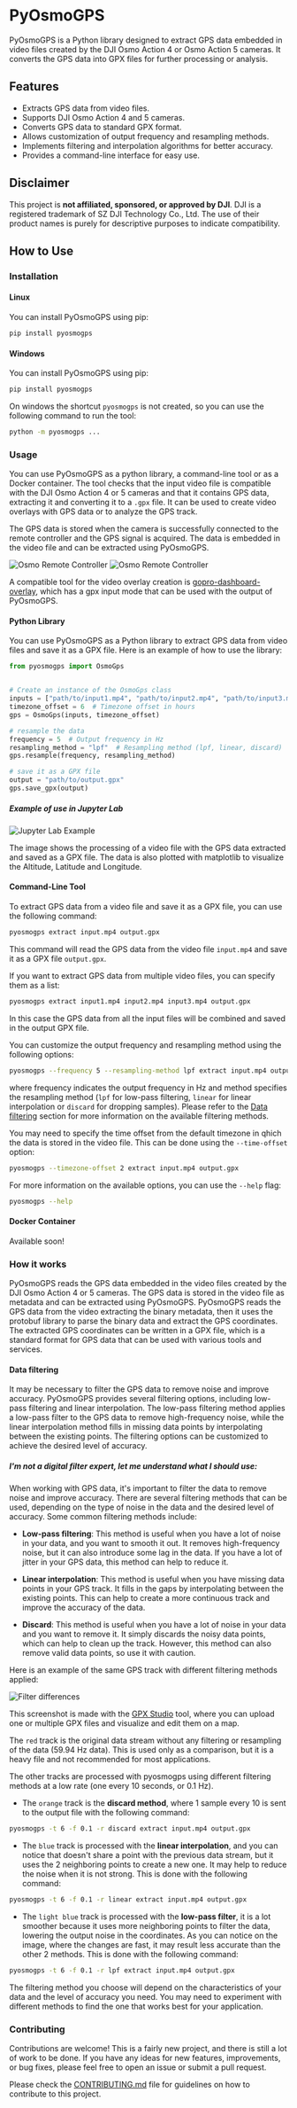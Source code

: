 # PyOsmoGPS

PyOsmoGPS is a Python library designed to extract GPS data embedded in video files created by the DJI Osmo Action 4 or Osmo Action 5 cameras. It converts the GPS data into GPX files for further processing or analysis.

## Features

- Extracts GPS data from video files.
- Supports DJI Osmo Action 4 and 5 cameras.
- Converts GPS data to standard GPX format.
- Allows customization of output frequency and resampling methods.
- Implements filtering and interpolation algorithms for better accuracy.
- Provides a command-line interface for easy use.

## Disclaimer

This project is **not affiliated, sponsored, or approved by DJI**. DJI is a registered trademark of SZ DJI Technology Co., Ltd. The use of their product names is purely for descriptive purposes to indicate compatibility.

## How to Use

### Installation

#### Linux

You can install PyOsmoGPS using pip:

```bash
pip install pyosmogps
```

#### Windows

You can install PyOsmoGPS using pip:

```bash
pip install pyosmogps
```

On windows the shortcut `pyosmogps` is not created, so you can use the following command to run the tool:

```bash
python -m pyosmogps ...
```

### Usage

You can use PyOsmoGPS as a python library, a command-line tool or as a Docker container. The tool checks that the input video file is compatible with the DJI Osmo Action 4 or 5 cameras and that it contains GPS data, extracting it and converting it to a `.gpx` file. It can be used to create video overlays with GPS data or to analyze the GPS track.

The GPS data is stored when the camera is successfully connected to the remote controller and the GPS signal is acquired. The data is embedded in the video file and can be extracted using PyOsmoGPS.

![Osmo Remote Controller](assets/osmo-remote.png)
![Osmo Remote Controller](assets/osmo-action-4.png)

A compatible tool for the video overlay creation is [gopro-dashboard-overlay](https://github.com/time4tea/gopro-dashboard-overlay), which has a gpx input mode that can be used with the output of PyOsmoGPS.

#### Python Library

You can use PyOsmoGPS as a Python library to extract GPS data from video files and save it as a GPX file. Here is an example of how to use the library:

```python
from pyosmogps import OsmoGps


# Create an instance of the OsmoGps class
inputs = ["path/to/input1.mp4", "path/to/input2.mp4", "path/to/input3.mp4"]
timezone_offset = 6  # Timezone offset in hours
gps = OsmoGps(inputs, timezone_offset)

# resample the data
frequency = 5  # Output frequency in Hz
resampling_method = "lpf"  # Resampling method (lpf, linear, discard)
gps.resample(frequency, resampling_method)

# save it as a GPX file
output = "path/to/output.gpx"
gps.save_gpx(output)
```

##### Example of use in Jupyter Lab

![Jupyter Lab Example](assets/jupyter-lab.png)

The image shows the processing of a video file with the GPS data extracted and saved as a GPX file. The data is also plotted with matplotlib to visualize the Altitude, Latitude and Longitude.

#### Command-Line Tool

To extract GPS data from a video file and save it as a GPX file, you can use the following command:

```bash
pyosmogps extract input.mp4 output.gpx
```

This command will read the GPS data from the video file `input.mp4` and save it as a GPX file `output.gpx`.

If you want to extract GPS data from multiple video files, you can specify them as a list:

```bash
pyosmogps extract input1.mp4 input2.mp4 input3.mp4 output.gpx
```

In this case the GPS data from all the input files will be combined and saved in the output GPX file.

You can customize the output frequency and resampling method using the following options:

```bash
pyosmogps --frequency 5 --resampling-method lpf extract input.mp4 output.gpx
```

where frequency indicates the output frequency in Hz and method specifies the resampling method (`lpf` for low-pass filtering, `linear` for linear interpolation or `discard` for dropping samples). Please refer to the [Data filtering](#data-filtering) section for more information on the available filtering methods.

You may need to specify the time offset from the default timezone in qhich the data is stored in the video file. This can be done using the `--time-offset` option:

```bash
pyosmogps --timezone-offset 2 extract input.mp4 output.gpx
```

For more information on the available options, you can use the `--help` flag:

```bash
pyosmogps --help
```

#### Docker Container

Available soon!

### How it works

PyOsmoGPS reads the GPS data embedded in the video files created by the DJI Osmo Action 4 or 5 cameras. The GPS data is stored in the video file as metadata and can be extracted using PyOsmoGPS.
PyOsmoGPS reads the GPS data from the video extracting the binary metadata, then it uses the protobuf library to parse the binary data and extract the GPS coordinates. The extracted GPS coordinates can be written in a GPX file, which is a standard format for GPS data that can be used with various tools and services.

#### Data filtering

It may be necessary to filter the GPS data to remove noise and improve accuracy. PyOsmoGPS provides several filtering options, including low-pass filtering and linear interpolation. The low-pass filtering method applies a low-pass filter to the GPS data to remove high-frequency noise, while the linear interpolation method fills in missing data points by interpolating between the existing points. The filtering options can be customized to achieve the desired level of accuracy.

##### I'm not a digital filter expert, let me understand what I should use:

When working with GPS data, it's important to filter the data to remove noise and improve accuracy. There are several filtering methods that can be used, depending on the type of noise in the data and the desired level of accuracy. Some common filtering methods include:

- **Low-pass filtering**: This method is useful when you have a lot of noise in your data, and you want to smooth it out. It removes high-frequency noise, but it can also introduce some lag in the data. If you have a lot of jitter in your GPS data, this method can help to reduce it.

- **Linear interpolation**: This method is useful when you have missing data points in your GPS track. It fills in the gaps by interpolating between the existing points. This can help to create a more continuous track and improve the accuracy of the data.

- **Discard**: This method is useful when you have a lot of noise in your data and you want to remove it. It simply discards the noisy data points, which can help to clean up the track. However, this method can also remove valid data points, so use it with caution.

Here is an example of the same GPS track with different filtering methods applied:

![Filter differences](assets/filter-differences.png)

This screenshot is made with the [GPX Studio](https://gpx.studio/) tool, where you can upload one or multiple GPX files and visualize and edit them on a map.

The `red` track is the original data stream without any filtering or resampling of the data (59.94 Hz data). This is used only as a comparison, but it is a heavy file and not recommended for most applications.

The other tracks are processed with pyosmogps using different filtering methods at a low rate (one every 10 seconds, or 0.1 Hz).

- The `orange` track is the **discard method**, where 1 sample every 10 is sent to the output file with the following command:

```bash
pyosmogps -t 6 -f 0.1 -r discard extract input.mp4 output.gpx
```

- The `blue` track is processed with the **linear interpolation**, and you can notice that doesn't share a point with the previous data stream, but it uses the 2 neighboring points to create a new one. It may help to reduce the noise when it is not strong. This is done with the following command:

```bash
pyosmogps -t 6 -f 0.1 -r linear extract input.mp4 output.gpx
```

- The `light blue` track is processed with the **low-pass filter**, it is a lot smoother because it uses more neighboring points to filter the data, lowering the output noise in the coordinates. As you can notice on the image, where the changes are fast, it may result less accurate than the other 2 methods. This is done with the following command:

```bash
pyosmogps -t 6 -f 0.1 -r lpf extract input.mp4 output.gpx
```

The filtering method you choose will depend on the characteristics of your data and the level of accuracy you need. You may need to experiment with different methods to find the one that works best for your application.

### Contributing

Contributions are welcome! This is a fairly new project, and there is still a lot of work to be done. If you have any ideas for new features, improvements, or bug fixes, please feel free to open an issue or submit a pull request.

Please check the [CONTRIBUTING.md](CONTRIBUTING.md) file for guidelines on how to contribute to this project.
